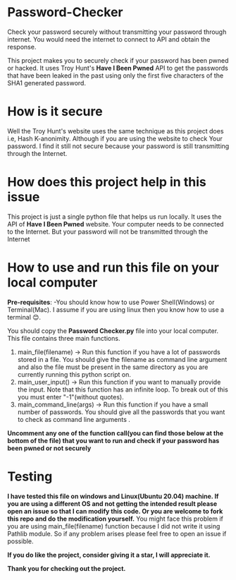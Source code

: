 # Password-Checker
Check your password securely without transmitting your password through internet. 
You would need the internet to connect to API and obtain the response.


This project makes you to securely check if your password has been pwned or hacked.
It uses Troy Hunt's **Have I Been Pwned** API to get the passwords that have been leaked in the past using only the first five characters of the SHA1 generated password.

# How is it secure
Well the Troy Hunt's website uses the same technique as this project does i.e, Hash K-anonimity. Although if you are using the website to check Your password. I find it still not 
secure because your password is still transmitting through the Internet.

# How does this project help in this issue
This project is just a single python file that helps us run locally. It uses the API of **Have I Been Pwned** website. Your computer needs to be connected to the Internet.
But your password will not be transmitted through the Internet

# How to use and run this file on your local computer
**Pre-requisites**:
-You should know how to use Power Shell(Windows) or Terminal(Mac). I assume if you are using linux then you know how to use a terminal 😊.

You should copy the **Password Checker.py** file into your local computer. This file contains three main functions. 
1. main_file(filename)
-> Run this function if you have a lot of passwords stored in a file. You should give the filename as command line argument and also the file must be present in the same directory as you are currently running this python script on.
2. main_user_input()
-> Run this function if you want to manually provide the input. Note that this function has an infinite loop. To break out of this you must enter "-1"(without quotes).
3. main_command_line(args)
-> Run this function if you have a small number of passwords. You should give all the passwords that you want to check as command line arguments .

**Uncomment any one of the function call(you can find those below at the bottom of the file) that you want to run and check if your password has been pwned or not securely**

# Testing
**I have tested this file on windows and Linux(Ubuntu 20.04) machine. If you are using a different OS and not getting the intended result please open an issue so that I can modify this code. Or you are welcome to fork this repo and do the modification yourself.**
You might face this problem if you are using main_file(filename) function because I
did not write it using Pathlib module. So if any problem arises please feel free to
open an issue if possible.

**If you do like the project, consider giving it a star, I will appreciate it.**


**Thank you for checking out the project.**
